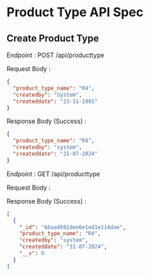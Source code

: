 # Product Type API Spec

## Create Product Type

Endpoint : POST /api/producttype

Request Body :

```json
{
  "product_type_name": "R4",
  "createdby": "System",
  "createddate": "23-11-1991"
}
```

Response Body (Success) :

```json
{
  "product_type_name": "R4",
  "createdby": "system",
  "createddate": "31-07-2024"
}
```

Endpoint : GET /api/producttype

Request Body :

Response Body (Success) :

```json
[
  {
    "_id": "66aa4691dee6e1ed1e114dae",
    "product_type_name": "R4",
    "createdby": "system",
    "createddate": "31-07-2024",
    "__v": 0
  }
]
```
